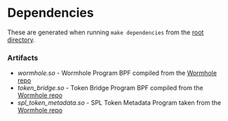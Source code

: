 # Dependencies

These are generated when running `make dependencies` from the [root directory](..).

### Artifacts

- _wormhole.so_ - Wormhole Program BPF compiled from the [Wormhole repo]
- _token_bridge.so_ - Token Bridge Program BPF compiled from the [Wormhole repo]
- _spl_token_metadata.so_ - SPL Token Metadata Program taken from the [Wormhole repo]

[wormhole repo]: https://github.com/wormhole-foundation/wormhole
